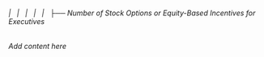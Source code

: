 ###### |   |   |   |   |   ├── Number of Stock Options or Equity-Based Incentives for Executives

*Add content here*